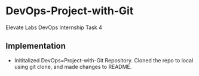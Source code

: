 # DevOps-Project-with-Git

Elevate Labs DevOps Internship Task 4

## Implementation
- Inititalized DevOps=Project-with-Git Repository. Cloned the repo to local using git clone, and made changes to README.
